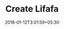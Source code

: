 ---
title: "Create Lifafa"
date: 2018-01-12T3:01:59+05:30
draft: false
layout: create-lifafa

createlifafa: true

---